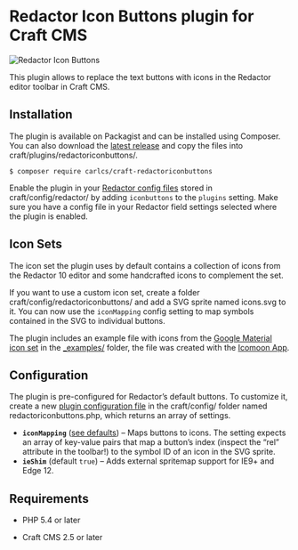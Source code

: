 # Redactor Icon Buttons plugin for Craft CMS

![Redactor Icon Buttons](https://github.com/carlcs/craft-redactoriconbuttons/blob/master/resources/screenshot.png)

This plugin allows to replace the text buttons with icons in the Redactor editor toolbar in Craft CMS.

## Installation

The plugin is available on Packagist and can be installed using Composer. You can also download the [latest release][0] and copy the files into craft/plugins/redactoriconbuttons/.

```
$ composer require carlcs/craft-redactoriconbuttons
```

Enable the plugin in your [Redactor config files][1] stored in craft/config/redactor/ by adding `iconbuttons` to the `plugins` setting. Make sure you have a config file in your Redactor field settings selected where the plugin is enabled.

## Icon Sets

The icon set the plugin uses by default contains a collection of icons from the  Redactor 10 editor and some handcrafted icons to complement the set.

If you want to use a custom icon set, create a folder craft/config/redactoriconbuttons/ and add a SVG sprite named icons.svg to it. You can now use the `iconMapping` config setting to map symbols contained in the SVG to individual buttons.

The plugin includes an example file with icons from the [Google Material icon set][2] in the [_examples/][3] folder, the file was created with the [Icomoon App][4].

## Configuration

The plugin is pre-configured for Redactor’s default buttons. To customize it, create a new [plugin configuration file][5] in the craft/config/ folder named redactoriconbuttons.php, which returns an array of settings.

- **`iconMapping`** ([see defaults][6]) – Maps buttons to icons. The setting expects an array of key-value pairs that map a button’s index (inspect the “rel” attribute in the toolbar!) to the symbol ID of an icon in the SVG sprite.
- **`ieShim`** (default `true`) – Adds external spritemap support for IE9+ and Edge 12.

## Requirements

- PHP 5.4 or later
- Craft CMS 2.5 or later


  [0]: https://github.com/carlcs/craft-redactoriconbuttons/releases/latest
  [1]: https://craftcms.com/docs/rich-text-fields#redactor-configs
  [2]: https://design.google.com/icons/
  [3]: _examples/
  [4]: https://icomoon.io/app
  [5]: https://craftcms.com/docs/plugins/plugin-settings#config-file
  [6]: config.php
